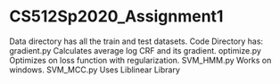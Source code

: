 # CS512Sp2020_Assignment1

Data directory has all the train and test datasets.
Code Directory has:
gradient.py Calculates average log CRF and its gradient.
optimize.py Optimizes on loss function with regularization.
SVM_HMM.py Works on windows.
SVM_MCC.py Uses Liblinear Library
